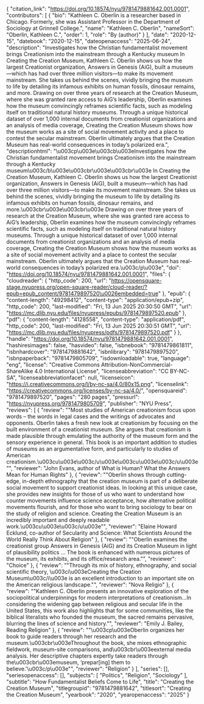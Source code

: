 {
   "citation_link": "https://doi.org/10.18574/nyu/9781479881642.001.0001",
   "contributors": [
     {
       "bio": "Kathleen C. Oberlin is a researcher based in Chicago. Formerly, she was Assistant Professor in the Department of Sociology at Grinnell College.",
       "name": "Kathleen C. Oberlin",
       "nameSort": "Oberlin, Kathleen C.",
       "order": 1,
       "role": "By (author)"
     }
   ],
   "date": "2020-12-15",
   "datebook": "2020-12-15",
   "dateopenaccess": "2025-06-24",
   "description": "Investigates how the Christian fundamentalist movement brings Creationism into the mainstream through a Kentucky museum In Creating the Creation Museum, Kathleen C. Oberlin shows us how the largest Creationist organization, Answers in Genesis (AiG), built a museum—which has had over three million visitors—to make its movement mainstream. She takes us behind the scenes, vividly bringing the museum to life by detailing its infamous exhibits on human fossils, dinosaur remains, and more. Drawing on over three years of research at the Creation Museum, where she was granted rare access to AiG’s leadership, Oberlin examines how the museum convincingly reframes scientific facts, such as modeling itself on traditional natural history museums. Through a unique historical dataset of over 1,000 internal documents from creationist organizations and an analysis of media coverage, Creating the Creation Museum shows how the museum works as a site of social movement activity and a place to contest the secular mainstream. Oberlin ultimately argues that the Creation Museum has real-world consequences in today’s polarized era.",
   "descriptionhtml": "\u003cp\u003e\u003cb\u003eInvestigates how the Christian fundamentalist movement brings Creationism into the mainstream through a Kentucky museum\u003c/b\u003e\u003cbr\u003e\u003cbr\u003e In Creating the Creation Museum, Kathleen C. Oberlin shows us how the largest Creationist organization, Answers in Genesis (AiG), built a museum—which has had over three million visitors—to make its movement mainstream. She takes us behind the scenes, vividly bringing the museum to life by detailing its infamous exhibits on human fossils, dinosaur remains, and more.\u003cbr\u003e\u003cbr\u003e Drawing on over three years of research at the Creation Museum, where she was granted rare access to AiG’s leadership, Oberlin examines how the museum convincingly reframes scientific facts, such as modeling itself on traditional natural history museums. Through a unique historical dataset of over 1,000 internal documents from creationist organizations and an analysis of media coverage, Creating the Creation Museum shows how the museum works as a site of social movement activity and a place to contest the secular mainstream. Oberlin ultimately argues that the Creation Museum has real-world consequences in today’s polarized era.\u003c/p\u003e",
   "doi": "https://doi.org/10.18574/nyu/9781479881642.001.0001",
   "files": {
     "cloudreader": {
       "http_code": 200,
       "url": "https://opensquare-stage.nyupress.org/open-square-reader/cloud-reader/?epub=epub_content/9781479897520\u0026embedded=true"
     },
     "epub": {
       "content-length": "49298412",
       "content-type": "application/epub+zip",
       "http_code": 200,
       "last-modified": "Fri, 13 Jun 2025 20:30:50 GMT",
       "url": "https://mc.dlib.nyu.edu/files/nyupress/epubs/9781479897520.epub"
     },
     "pdf": {
       "content-length": "4128558",
       "content-type": "application/pdf",
       "http_code": 200,
       "last-modified": "Fri, 13 Jun 2025 20:30:51 GMT",
       "url": "https://mc.dlib.nyu.edu/files/nyupress/pdfs/9781479897520.pdf"
     }
   },
   "handle": "https://doi.org/10.18574/nyu/9781479881642.001.0001",
   "hashiresimages": false,
   "hasvideo": false,
   "isbnebook": "9781479861811",
   "isbnhardcover": "9781479881642",
   "isbnlibrary": "9781479897520",
   "isbnpaperback": "9781479805709",
   "isdownloadable": true,
   "language": "eng",
   "license": "Creative Commons Attribution-NonCommercial-ShareAlike 4.0 International License",
   "licenseabbreviation": "CC BY-NC-SA",
   "licenseabbreviationfacet": null,
   "licenseicon": "https://i.creativecommons.org/l/by-nc-sa/4.0/80x15.png",
   "licenselink": "https://creativecommons.org/licenses/by-nc-sa/4.0/",
   "opensquareid": "9781479897520",
   "pages": "280 pages",
   "pressurl": "https://nyupress.org/9781479805709",
   "publisher": "NYU Press",
   "reviews": [
     {
       "review": "\"Most studies of American creationism focus upon words – the words in legal cases and the writings of advocates and opponents.  Oberlin takes a fresh new look at creationism by focusing on the built environment of a creationist museum.  She argues that creationism is made plausible through emulating the authority of the museum form and the sensory experience in general.  This book is an important addition to studies of museums as an argumentative form, and particularly to studies of American creationism.\u003cu\u003e\u003c/u\u003e\u003cu\u003e\u003c/u\u003e\"",
       "reviewer": "John Evans, author of What is Human? What the Answers Mean for Human Rights"
     },
     {
       "review": "\"Oberlin shows through cutting-edge, in-depth ethnography that the creation museum is part of a deliberate social movement to support creationist ideas. In looking at this unique case, she provides new insights for those of us who want to understand how counter movements influence science acceptance, how alternative political movements flourish, and for those who want to bring sociology to bear on the study of religion and science. Creating the Creation Museum is an incredibly important and deeply readable work.\u003cu\u003e\u003c/u\u003e\"",
       "reviewer": "Elaine Howard Ecklund, co-author of Secularity and Science: What Scientists Around the World Really Think About Religion"
     },
     {
       "review": "\"Oberlin examines the creationist group Answers in Genesis (AiG) and its Creation Museum in light of plausibility politics ... The book is enhanced with numerous pictures of the museum, its exhibits, and its office/research area.\"",
       "reviewer": "Choice"
     },
     {
       "review": "\"Through its mix of history, ethnography, and social scientific theory, \u003ci\u003eCreating the Creation Museum\u003c/i\u003e is an excellent introduction to an important site on the American religious landscape.\"",
       "reviewer": "Nova Religio"
     },
     {
       "review": "\"Kathleen C. Oberlin presents an innovative exploration of the sociopolitical underpinnings for modern interpretations of creationism…In considering the widening gap between religious and secular life in the United States, this work also highlights that for some communities, like the biblical literalists who founded the museum, the sacred remains pervasive, blurring the lines of science and history.\"",
       "reviewer": "Emily J. Bailey, Reading Religion"
     },
     {
       "review": "\"\u003cp\u003eOberlin organizes her book to guide readers through her research and the museum.\u003cbr\u003eThroughout the book, she mixes ethnographic fieldwork, museum-site comparisons, and\u003cbr\u003eexternal media analysis. Her descriptive chapters expertly take readers through the\u003cbr\u003emuseum, ‘prepar[ing] them to believe.'\u003c/p\u003e\"",
       "reviewer": "Religion"
     }
   ],
   "series": [],
   "seriesopenaccess": [],
   "subjects": [
     "Politics",
     "Religion",
     "Sociology"
   ],
   "subtitle": "How Fundamentalist Beliefs Come to Life",
   "title": "Creating the Creation Museum",
   "titlegroupid": "9781479881642",
   "titlesort": "Creating the Creation Museum",
   "yearbook": "2020",
   "yearopenaccess": "2025"
 }
